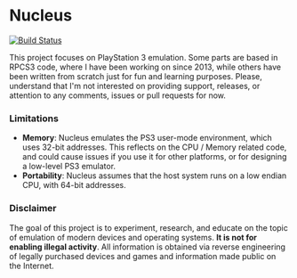 Nucleus
=======
[![Build Status](https://travis-ci.org/AlexAltea/nucleus.svg)](https://travis-ci.org/AlexAltea/nucleus)

This project focuses on PlayStation 3 emulation. Some parts are based in RPCS3 code, where I have been working on since 2013, while others have been written from scratch just for fun and learning purposes. Please, understand that I'm not interested on providing support, releases, or attention to any comments, issues or pull requests for now.

### Limitations
* __Memory__: Nucleus emulates the PS3 user-mode environment, which uses 32-bit addresses. This reflects on the CPU / Memory related code, and could cause issues if you use it for other platforms, or for designing a low-level PS3 emulator.
* __Portability__: Nucleus assumes that the host system runs on a low endian CPU, with 64-bit addresses.

### Disclaimer
The goal of this project is to experiment, research, and educate on the topic of emulation of modern devices and operating systems. **It is not for enabling illegal activity**. All information is obtained via reverse engineering of legally purchased devices and games and information made public on the Internet.
